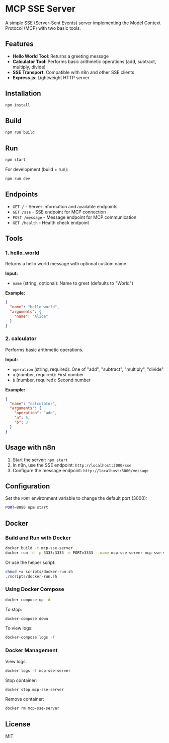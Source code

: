 # MCP SSE Server

A simple SSE (Server-Sent Events) server implementing the Model Context Protocol (MCP) with two basic tools.

## Features

- **Hello World Tool**: Returns a greeting message
- **Calculator Tool**: Performs basic arithmetic operations (add, subtract, multiply, divide)
- **SSE Transport**: Compatible with n8n and other SSE clients
- **Express.js**: Lightweight HTTP server

## Installation

```bash
npm install
```

## Build

```bash
npm run build
```

## Run

```bash
npm start
```

For development (build + run):

```bash
npm run dev
```

## Endpoints

- `GET /` - Server information and available endpoints
- `GET /sse` - SSE endpoint for MCP connection
- `POST /message` - Message endpoint for MCP communication
- `GET /health` - Health check endpoint

## Tools

### 1. hello_world

Returns a hello world message with optional custom name.

**Input:**

- `name` (string, optional): Name to greet (defaults to "World")

**Example:**

```json
{
  "name": "hello_world",
  "arguments": {
    "name": "Alice"
  }
}
```

### 2. calculator

Performs basic arithmetic operations.

**Input:**

- `operation` (string, required): One of "add", "subtract", "multiply", "divide"
- `a` (number, required): First number
- `b` (number, required): Second number

**Example:**

```json
{
  "name": "calculator",
  "arguments": {
    "operation": "add",
    "a": 5,
    "b": 3
  }
}
```

## Usage with n8n

1. Start the server: `npm start`
2. In n8n, use the SSE endpoint: `http://localhost:3000/sse`
3. Configure the message endpoint: `http://localhost:3000/message`

## Configuration

Set the `PORT` environment variable to change the default port (3000):

```bash
PORT=8080 npm start
```

## Docker

### Build and Run with Docker

```bash
docker build -t mcp-sse-server .
docker run -d -p 3333:3333 -e PORT=3333 --name mcp-sse-server mcp-sse-server
```

Or use the helper script:

```bash
chmod +x scripts/docker-run.sh
./scripts/docker-run.sh
```

### Using Docker Compose

```bash
docker-compose up -d
```

To stop:

```bash
docker-compose down
```

To view logs:

```bash
docker-compose logs -f
```

### Docker Management

View logs:

```bash
docker logs -f mcp-sse-server
```

Stop container:

```bash
docker stop mcp-sse-server
```

Remove container:

```bash
docker rm mcp-sse-server
```

## License

MIT
